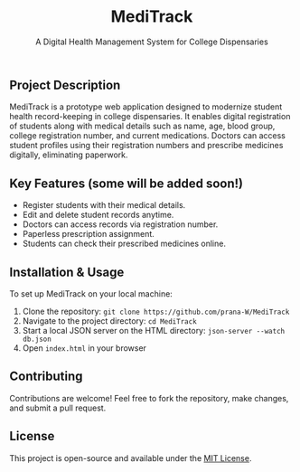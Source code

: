 <header>
        <h1>MediTrack</h1>
        <p>A Digital Health Management System for College Dispensaries</p>
    </header>
    
<section id="description">
        <h2>Project Description</h2>
        <p>MediTrack is a prototype web application designed to modernize student health record-keeping in college dispensaries. It enables digital registration of students along with medical details such as name, age, blood group, college registration number, and current medications. Doctors can access student profiles using their registration numbers and prescribe medicines digitally, eliminating paperwork.</p>
    </section>
    
<section id="features">
        <h2>Key Features (some will be added soon!)</h2>
        <ul>
            <li>Register students with their medical details.</li>
            <li>Edit and delete student records anytime.</li>
            <li>Doctors can access records via registration number.</li>
            <li>Paperless prescription assignment.</li>
            <li>Students can check their prescribed medicines online.</li>
        </ul>
    </section>
    
 <section id="installation">
        <h2>Installation & Usage</h2>
        <p>To set up MediTrack on your local machine:</p>
        <ol>
            <li>Clone the repository: <code>git clone https://github.com/prana-W/MediTrack</code></li>
            <li>Navigate to the project directory: <code>cd MediTrack</code></li>
            <li>Start a local JSON server on the HTML directory: <code>json-server --watch db.json</code></li>
            <li>Open <code>index.html</code> in your browser</li>
        </ol>
    </section>
    
<section id="contributing">
        <h2>Contributing</h2>
        <p>Contributions are welcome! Feel free to fork the repository, make changes, and submit a pull request.</p>
    </section>
    
<section id="license">
        <h2>License</h2>
        <p>This project is open-source and available under the <a href="LICENSE">MIT License</a>.</p>
    </section>
    
